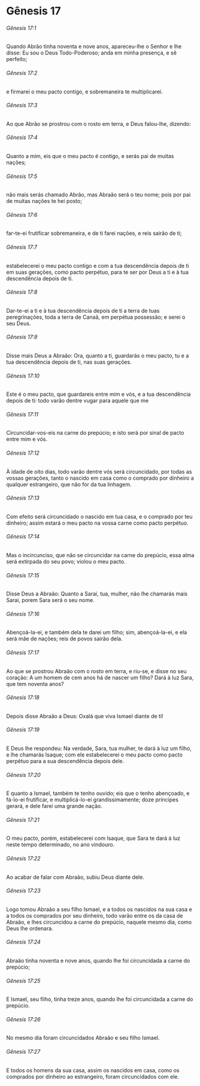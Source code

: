 # Gênesis 17

###### Gênesis 17:1

Quando Abrão tinha noventa e nove anos, apareceu-lhe o Senhor e lhe disse: Eu sou o Deus Todo-Poderoso; anda em minha presença, e sê perfeito;

###### Gênesis 17:2

e firmarei o meu pacto contigo, e sobremaneira te multiplicarei.

###### Gênesis 17:3

Ao que Abrão se prostrou com o rosto em terra, e Deus falou-lhe, dizendo:

###### Gênesis 17:4

Quanto a mim, eis que o meu pacto é contigo, e serás pai de muitas nações;

###### Gênesis 17:5

não mais serás chamado Abrão, mas Abraão será o teu nome; pois por pai de muitas nações te hei posto;

###### Gênesis 17:6

far-te-ei frutificar sobremaneira, e de ti farei nações, e reis sairão de ti;

###### Gênesis 17:7

estabelecerei o meu pacto contigo e com a tua descendência depois de ti em suas gerações, como pacto perpétuo, para te ser por Deus a ti e à tua descendência depois de ti.

###### Gênesis 17:8

Dar-te-ei a ti e à tua descendência depois de ti a terra de tuas peregrinações, toda a terra de Canaã, em perpétua possessão; e serei o seu Deus.

###### Gênesis 17:9

Disse mais Deus a Abraão: Ora, quanto a ti, guardarás o meu pacto, tu e a tua descendência depois de ti, nas suas gerações.

###### Gênesis 17:10

Este é o meu pacto, que guardareis entre mim e vós, e a tua descendência depois de ti: todo varão dentre vugar para aquele que me

###### Gênesis 17:11

Circuncidar-vos-eis na carne do prepúcio; e isto será por sinal de pacto entre mim e vós.

###### Gênesis 17:12

À idade de oito dias, todo varão dentre vós será circuncidado, por todas as vossas gerações, tanto o nascido em casa como o comprado por dinheiro a qualquer estrangeiro, que não for da tua linhagem.

###### Gênesis 17:13

Com efeito será circuncidado o nascido em tua casa, e o comprado por teu dinheiro; assim estará o meu pacto na vossa carne como pacto perpétuo.

###### Gênesis 17:14

Mas o incircunciso, que não se circuncidar na carne do prepúcio, essa alma será extirpada do seu povo; violou o meu pacto.

###### Gênesis 17:15

Disse Deus a Abraão: Quanto a Sarai, tua, mulher, não lhe chamarás mais Sarai, porem Sara será o seu nome.

###### Gênesis 17:16

Abençoá-la-ei, e também dela te darei um filho; sim, abençoá-la-ei, e ela será mãe de nações; reis de povos sairão dela.

###### Gênesis 17:17

Ao que se prostrou Abraão com o rosto em terra, e riu-se, e disse no seu coração: A um homem de cem anos há de nascer um filho? Dará à luz Sara, que tem noventa anos?

###### Gênesis 17:18

Depois disse Abraão a Deus: Oxalá que viva Ismael diante de ti!

###### Gênesis 17:19

E Deus lhe respondeu: Na verdade, Sara, tua mulher, te dará à luz um filho, e lhe chamarás Isaque; com ele estabelecerei o meu pacto como pacto perpétuo para a sua descendência depois dele.

###### Gênesis 17:20

E quanto a Ismael, também te tenho ouvido; eis que o tenho abençoado, e fá-lo-ei frutificar, e multiplicá-lo-ei grandissimamente; doze príncipes gerará, e dele farei uma grande nação.

###### Gênesis 17:21

O meu pacto, porém, estabelecerei com Isaque, que Sara te dará à luz neste tempo determinado, no ano vindouro.

###### Gênesis 17:22

Ao acabar de falar com Abraão, subiu Deus diante dele.

###### Gênesis 17:23

Logo tomou Abraão a seu filho Ismael, e a todos os nascidos na sua casa e a todos os comprados por seu dinheiro, todo varão entre os da casa de Abraão, e lhes circuncidou a carne do prepúcio, naquele mesmo dia, como Deus lhe ordenara.

###### Gênesis 17:24

Abraão tinha noventa e nove anos, quando lhe foi circuncidada a carne do prepúcio;

###### Gênesis 17:25

E Ismael, seu filho, tinha treze anos, quando lhe foi circuncidada a carne do prepúcio.

###### Gênesis 17:26

No mesmo dia foram circuncidados Abraão e seu filho Ismael.

###### Gênesis 17:27

E todos os homens da sua casa, assim os nascidos em casa, como os comprados por dinheiro ao estrangeiro, foram circuncidados com ele.

